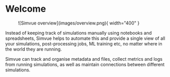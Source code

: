 # Welcome

<figure markdown>
  ![Simvue overview](images/overview.png){ width="400" }
</figure>

Instead of keeping track of simulations manually using notebooks and spreadsheets, Simvue helps to automate this
and provide a single view of all your simulations, post-processing jobs, ML training etc, no matter where in the
world they are running.

Simvue can track and organise metadata and files, collect metrics and logs from running
simulations, as well as maintain connections between different simulations.
